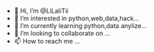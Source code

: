 - 👋 Hi, I’m @LiLaliTii
- 👀 I’m interested in python,web,data,hack...
- 🌱 I’m currently learning python,data anylize...
- 💞️ I’m looking to collaborate on ...
- 📫 How to reach me ...

<!---
LiLaliTii/LiLaliTii is a ✨ special ✨ repository because its `README.md` (this file) appears on your GitHub profile.
You can click the Preview link to take a look at your changes.
--->
